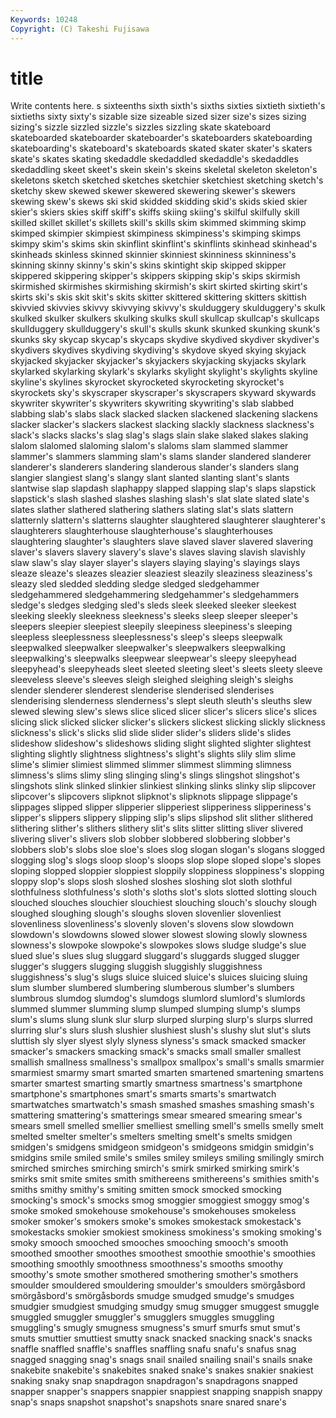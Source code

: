 ```yaml
---
Keywords: 10248 
Copyright: (C) Takeshi Fujisawa
---
```


# title

Write contents here.
s sixteenths sixth sixth's sixths sixties sixtieth
sixtieth's sixtieths sixty sixty's sizable size sizeable sized sizer size's
sizes sizing sizing's sizzle sizzled sizzle's sizzles sizzling skate skateboard
skateboarded skateboarder skateboarder's skateboarders skateboarding skateboarding's skateboard's skateboards skated skater
skater's skaters skate's skates skating skedaddle skedaddled skedaddle's skedaddles skedaddling
skeet skeet's skein skein's skeins skeletal skeleton skeleton's skeletons sketch
sketched sketches sketchier sketchiest sketching sketch's sketchy skew skewed skewer
skewered skewering skewer's skewers skewing skew's skews ski skid skidded
skidding skid's skids skied skier skier's skiers skies skiff skiff's
skiffs skiing skiing's skilful skilfully skill skilled skillet skillet's skillets
skill's skills skim skimmed skimming skimp skimped skimpier skimpiest skimpiness
skimpiness's skimping skimps skimpy skim's skims skin skinflint skinflint's skinflints
skinhead skinhead's skinheads skinless skinned skinnier skinniest skinniness skinniness's skinning
skinny skinny's skin's skins skintight skip skipped skipper skippered skippering
skipper's skippers skipping skip's skips skirmish skirmished skirmishes skirmishing skirmish's
skirt skirted skirting skirt's skirts ski's skis skit skit's skits
skitter skittered skittering skitters skittish skivvied skivvies skivvy skivvying skivvy's
skulduggery skulduggery's skulk skulked skulker skulkers skulking skulks skull skullcap
skullcap's skullcaps skullduggery skullduggery's skull's skulls skunk skunked skunking skunk's
skunks sky skycap skycap's skycaps skydive skydived skydiver skydiver's skydivers
skydives skydiving skydiving's skydove skyed skying skyjack skyjacked skyjacker skyjacker's
skyjackers skyjacking skyjacks skylark skylarked skylarking skylark's skylarks skylight skylight's
skylights skyline skyline's skylines skyrocket skyrocketed skyrocketing skyrocket's skyrockets sky's
skyscraper skyscraper's skyscrapers skyward skywards skywriter skywriter's skywriters skywriting skywriting's
slab slabbed slabbing slab's slabs slack slacked slacken slackened slackening
slackens slacker slacker's slackers slackest slacking slackly slackness slackness's slack's
slacks slacks's slag slag's slags slain slake slaked slakes slaking
slalom slalomed slaloming slalom's slaloms slam slammed slammer slammer's slammers
slamming slam's slams slander slandered slanderer slanderer's slanderers slandering slanderous
slander's slanders slang slangier slangiest slang's slangy slant slanted slanting
slant's slants slantwise slap slapdash slaphappy slapped slapping slap's slaps
slapstick slapstick's slash slashed slashes slashing slash's slat slate slated
slate's slates slather slathered slathering slathers slating slat's slats slattern
slatternly slattern's slatterns slaughter slaughtered slaughterer slaughterer's slaughterers slaughterhouse slaughterhouse's
slaughterhouses slaughtering slaughter's slaughters slave slaved slaver slavered slavering slaver's
slavers slavery slavery's slave's slaves slaving slavish slavishly slaw slaw's
slay slayer slayer's slayers slaying slaying's slayings slays sleaze sleaze's
sleazes sleazier sleaziest sleazily sleaziness sleaziness's sleazy sled sledded sledding
sledge sledged sledgehammer sledgehammered sledgehammering sledgehammer's sledgehammers sledge's sledges sledging
sled's sleds sleek sleeked sleeker sleekest sleeking sleekly sleekness sleekness's
sleeks sleep sleeper sleeper's sleepers sleepier sleepiest sleepily sleepiness sleepiness's
sleeping sleepless sleeplessness sleeplessness's sleep's sleeps sleepwalk sleepwalked sleepwalker sleepwalker's
sleepwalkers sleepwalking sleepwalking's sleepwalks sleepwear sleepwear's sleepy sleepyhead sleepyhead's sleepyheads
sleet sleeted sleeting sleet's sleets sleety sleeve sleeveless sleeve's sleeves
sleigh sleighed sleighing sleigh's sleighs slender slenderer slenderest slenderise slenderised
slenderises slenderising slenderness slenderness's slept sleuth sleuth's sleuths slew slewed
slewing slew's slews slice sliced slicer slicer's slicers slice's slices
slicing slick slicked slicker slicker's slickers slickest slicking slickly slickness
slickness's slick's slicks slid slide slider slider's sliders slide's slides
slideshow slideshow's slideshows sliding slight slighted slighter slightest slighting slightly
slightness slightness's slight's slights slily slim slime slime's slimier slimiest
slimmed slimmer slimmest slimming slimness slimness's slims slimy sling slinging
sling's slings slingshot slingshot's slingshots slink slinked slinkier slinkiest slinking
slinks slinky slip slipcover slipcover's slipcovers slipknot slipknot's slipknots slippage
slippage's slippages slipped slipper slipperier slipperiest slipperiness slipperiness's slipper's slippers
slippery slipping slip's slips slipshod slit slither slithered slithering slither's
slithers slithery slit's slits slitter slitting sliver slivered slivering sliver's
slivers slob slobber slobbered slobbering slobber's slobbers slob's slobs sloe
sloe's sloes slog slogan slogan's slogans slogged slogging slog's slogs
sloop sloop's sloops slop slope sloped slope's slopes sloping slopped
sloppier sloppiest sloppily sloppiness sloppiness's slopping sloppy slop's slops slosh
sloshed sloshes sloshing slot sloth slothful slothfulness slothfulness's sloth's sloths
slot's slots slotted slotting slouch slouched slouches slouchier slouchiest slouching
slouch's slouchy slough sloughed sloughing slough's sloughs sloven slovenlier slovenliest
slovenliness slovenliness's slovenly sloven's slovens slow slowdown slowdown's slowdowns slowed
slower slowest slowing slowly slowness slowness's slowpoke slowpoke's slowpokes slows
sludge sludge's slue slued slue's slues slug sluggard sluggard's sluggards
slugged slugger slugger's sluggers slugging sluggish sluggishly sluggishness sluggishness's slug's
slugs sluice sluiced sluice's sluices sluicing sluing slum slumber slumbered
slumbering slumberous slumber's slumbers slumbrous slumdog slumdog's slumdogs slumlord slumlord's
slumlords slummed slummer slumming slump slumped slumping slump's slumps slum's
slums slung slunk slur slurp slurped slurping slurp's slurps slurred
slurring slur's slurs slush slushier slushiest slush's slushy slut slut's
sluts sluttish sly slyer slyest slyly slyness slyness's smack smacked
smacker smacker's smackers smacking smack's smacks small smaller smallest smallish
smallness smallness's smallpox smallpox's small's smalls smarmier smarmiest smarmy smart
smarted smarten smartened smartening smartens smarter smartest smarting smartly smartness
smartness's smartphone smartphone's smartphones smart's smarts smarts's smartwatch smartwatches smartwatch's
smash smashed smashes smashing smash's smattering smattering's smatterings smear smeared
smearing smear's smears smell smelled smellier smelliest smelling smell's smells
smelly smelt smelted smelter smelter's smelters smelting smelt's smelts smidgen
smidgen's smidgens smidgeon smidgeon's smidgeons smidgin smidgin's smidgins smile smiled
smile's smiles smiley smileys smiling smilingly smirch smirched smirches smirching
smirch's smirk smirked smirking smirk's smirks smit smite smites smith
smithereens smithereens's smithies smith's smiths smithy smithy's smiting smitten smock
smocked smocking smocking's smock's smocks smog smoggier smoggiest smoggy smog's
smoke smoked smokehouse smokehouse's smokehouses smokeless smoker smoker's smokers smoke's
smokes smokestack smokestack's smokestacks smokier smokiest smokiness smokiness's smoking smoking's
smoky smooch smooched smooches smooching smooch's smooth smoothed smoother smoothes
smoothest smoothie smoothie's smoothies smoothing smoothly smoothness smoothness's smooths smoothy
smoothy's smote smother smothered smothering smother's smothers smoulder smouldered smouldering
smoulder's smoulders smörgåsbord smörgåsbord's smörgåsbords smudge smudged smudge's smudges smudgier
smudgiest smudging smudgy smug smugger smuggest smuggle smuggled smuggler smuggler's
smugglers smuggles smuggling smuggling's smugly smugness smugness's smurf smurfs smut
smut's smuts smuttier smuttiest smutty snack snacked snacking snack's snacks
snaffle snaffled snaffle's snaffles snaffling snafu snafu's snafus snag snagged
snagging snag's snags snail snailed snailing snail's snails snake snakebite
snakebite's snakebites snaked snake's snakes snakier snakiest snaking snaky snap
snapdragon snapdragon's snapdragons snapped snapper snapper's snappers snappier snappiest snapping
snappish snappy snap's snaps snapshot snapshot's snapshots snare snared snare's
